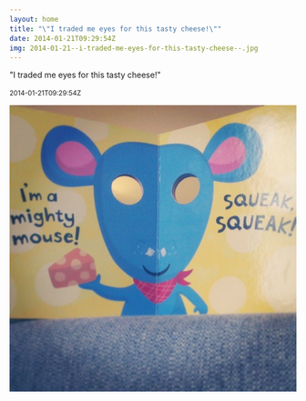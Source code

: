 ```yaml
---
layout: home
title: "\"I traded me eyes for this tasty cheese!\""
date: 2014-01-21T09:29:54Z
img: 2014-01-21--i-traded-me-eyes-for-this-tasty-cheese--.jpg
---
```


"I traded me eyes for this tasty cheese!"

<small>2014-01-21T09:29:54Z</small>

!["I traded me eyes for this tasty cheese!"](2014-01-21--i-traded-me-eyes-for-this-tasty-cheese--.jpg)
